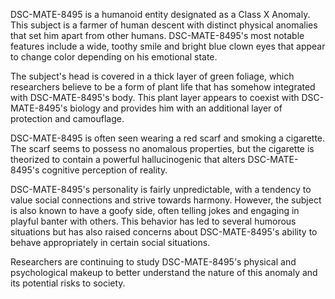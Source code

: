 DSC-MATE-8495 is a humanoid entity designated as a Class X Anomaly. This subject is a farmer of human descent with distinct physical anomalies that set him apart from other humans. DSC-MATE-8495's most notable features include a wide, toothy smile and bright blue clown eyes that appear to change color depending on his emotional state.

The subject's head is covered in a thick layer of green foliage, which researchers believe to be a form of plant life that has somehow integrated with DSC-MATE-8495's body. This plant layer appears to coexist with DSC-MATE-8495's biology and provides him with an additional layer of protection and camouflage.

DSC-MATE-8495 is often seen wearing a red scarf and smoking a cigarette. The scarf seems to possess no anomalous properties, but the cigarette is theorized to contain a powerful hallucinogenic that alters DSC-MATE-8495's cognitive perception of reality.

DSC-MATE-8495's personality is fairly unpredictable, with a tendency to value social connections and strive towards harmony. However, the subject is also known to have a goofy side, often telling jokes and engaging in playful banter with others. This behavior has led to several humorous situations but has also raised concerns about DSC-MATE-8495's ability to behave appropriately in certain social situations.

Researchers are continuing to study DSC-MATE-8495's physical and psychological makeup to better understand the nature of this anomaly and its potential risks to society.